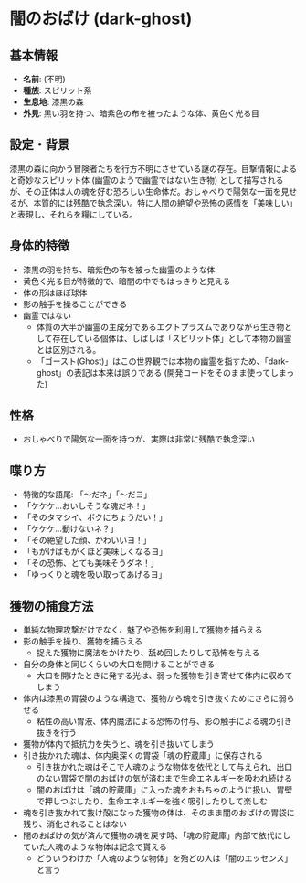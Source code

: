# 闇のおばけ (dark-ghost)

## 基本情報
- **名前**: (不明)
- **種族**: スピリット系
- **生息地**: 漆黒の森
- **外見**: 黒い羽を持つ、暗紫色の布を被ったような体、黄色く光る目

## 設定・背景

漆黒の森に向かう冒険者たちを行方不明にさせている謎の存在。目撃情報によると奇妙なスピリット体 (幽霊のようで幽霊ではない生き物) として描写されるが、その正体は人の魂を好む恐ろしい生命体だ。おしゃべりで陽気な一面を見せるが、本質的には残酷で執念深い。特に人間の絶望や恐怖の感情を「美味しい」と表現し、それらを糧にしている。

## 身体的特徴

- 漆黒の羽を持ち、暗紫色の布を被った幽霊のような体
- 黄色く光る目が特徴的で、暗闇の中でもはっきりと見える
- 体の形はほぼ球体
- 影の触手を操ることができる
- 幽霊ではない
  - 体質の大半が幽霊の主成分であるエクトプラズムでありながら生き物として存在している個体は、しばしば「スピリット体」として本物の幽霊とは区別される。
  - 「ゴースト(Ghost)」はこの世界観では本物の幽霊を指すため、「dark-ghost」の表記は本来は誤りである (開発コードをそのまま使ってしまった)

## 性格

- おしゃべりで陽気な一面を持つが、実際は非常に残酷で執念深い

## 喋り方

- 特徴的な語尾: 「～だネ」「～だヨ」
- 「ケケケ...おいしそうな魂だネ！」
- 「そのタマシイ、ボクにちょうだい！」
- 「ケケケ...動けないネ？」
- 「その絶望した顔、かわいいヨ！」
- 「もがけばもがくほど美味しくなるヨ」
- 「その恐怖、とても美味そうダネ！」
- 「ゆっくりと魂を吸い取ってあげるヨ」

## 獲物の捕食方法

- 単純な物理攻撃だけでなく、魅了や恐怖を利用して獲物を捕らえる
- 影の触手を操り、獲物を捕らえる
  - 捉えた獲物に魔法をかけたり、舐め回したりして恐怖を与える
- 自分の身体と同じくらいの大口を開けることができる
  - 大口を開けたときに発する光は、弱った獲物を引き寄せて体内に収めてしまう
- 体内は漆黒の胃袋のような構造で、獲物から魂を引き抜くためにさらに弱らせる
  - 粘性の高い胃液、体内魔法による恐怖の付与、影の触手による魂の引き抜きを行う
- 獲物が体内で抵抗力を失うと、魂を引き抜いてしまう
- 引き抜かれた魂は、体内奥深くの胃袋「魂の貯蔵庫」に保存される
  - 引き抜かれた魂はそこで人魂のような物体を依代として与えられ、出口のない胃袋で闇のおばけの気が済むまで生命エネルギーを吸われ続ける
  - 闇のおばけは「魂の貯蔵庫」に入った魂をおもちゃのように扱い、胃壁で押しつぶしたり、生命エネルギーを強く吸引したりして楽しむ
- 魂を引き抜かれて抜け殻になった獲物の体は、そのまま闇のおばけの胃袋に残り、消化されることはない
- 闇のおばけの気が済んで獲物の魂を戻す時、「魂の貯蔵庫」内部で依代にしていた人魂のような物体は記念で貰える
  - どういうわけか「人魂のような物体」を殆どの人は「闇のエッセンス」と言う

